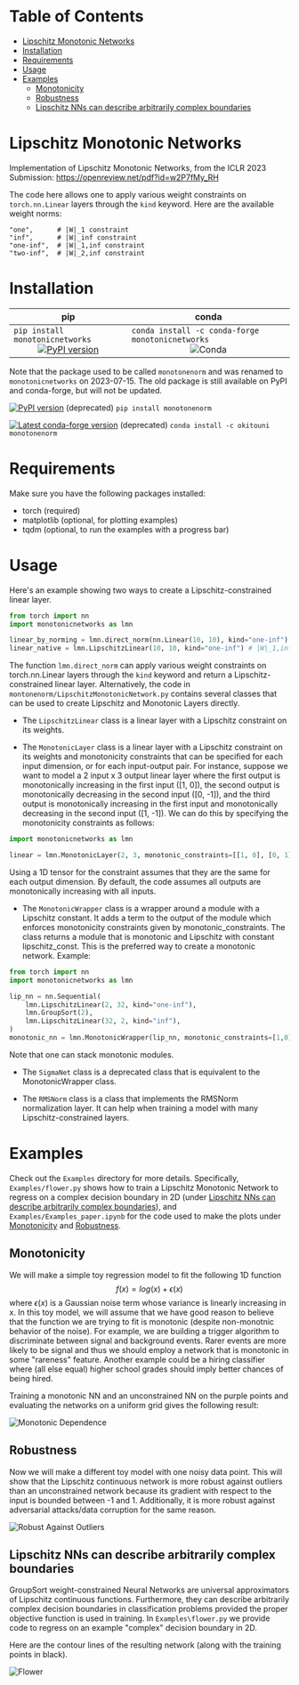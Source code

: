 # Table of Contents
- [Lipschitz Monotonic Networks](#lipschitz-monotonic-networks)
- [Installation](#installation)
- [Requirements](#requirements)
- [Usage](#usage) 
- [Examples](#examples)
    - [Monotonicity](#monotonicity)
    - [Robustness](#robustness)
    - [Lipschitz NNs can describe arbitrarily complex boundaries](#lipschitz-nns-can-describe-arbitrarily-complex-boundaries)
# Lipschitz Monotonic Networks

Implementation of Lipschitz Monotonic Networks, from the ICLR 2023 Submission: https://openreview.net/pdf?id=w2P7fMy_RH

The code here allows one to apply various weight constraints on `torch.nn.Linear` layers through the `kind` keyword. Here are the available weight norms: 
~~~ 
"one",      # |W|_1 constraint
"inf",      # |W|_inf constraint
"one-inf",  # |W|_1,inf constraint
"two-inf",  # |W|_2,inf constraint
~~~


# Installation
<div align="center">

| <center> **pip** | <center> **conda**|
|---|---|
`pip install monotonicnetworks`<br> <center>[![PyPI version](https://badge.fury.io/py/monotonicnetworks.svg)](https://badge.fury.io/py/monotonicnetworks)</center> | `conda install -c conda-forge monotonicnetworks`<br> <center>![Conda](https://img.shields.io/conda/dn/conda-forge/monotonicnetworks)
</center> 

</div>

Note that the package used to be called `monotonenorm` and was renamed to `monotonicnetworks` on 2023-07-15. The old package is still available on PyPI and conda-forge, but will not be updated.

 [![PyPI version](https://badge.fury.io/py/monotonenorm.svg)](https://badge.fury.io/py/monotonenorm) (deprecated) `pip install monotonenorm`

[![Latest conda-forge version](https://img.shields.io/conda/v/okitouni/monotonenorm)](https://anaconda.org/okitouni/monotonenorm) (deprecated) `conda install -c okitouni monotonenorm` 

# Requirements
Make sure you have the following packages installed:
- torch (required)
- matplotlib (optional, for plotting examples)
- tqdm (optional, to run the examples with a progress bar)

# Usage
Here's an example showing two ways to create a Lipschitz-constrained linear layer.
```python
from torch import nn
import monotonicnetworks as lmn

linear_by_norming = lmn.direct_norm(nn.Linear(10, 10), kind="one-inf") # |W|_1,inf constraint
linear_native = lmn.LipschitzLinear(10, 10, kind="one-inf") # |W|_1,inf constraint
```

 The function `lmn.direct_norm` can apply various weight constraints on torch.nn.Linear layers through the `kind` keyword and return a Lipschitz-constrained linear layer. Alternatively, the code in `montonenorm/LipschitzMonotonicNetwork.py` contains several classes that can be used to create Lipschitz and Monotonic Layers directly.

- The `LipschitzLinear` class is a linear layer with a Lipschitz constraint on its weights.

- The `MonotonicLayer` class is a linear layer with a Lipschitz constraint on its weights and monotonicity constraints that can be specified for each input dimension, or for each input-output pair. For instance, suppose we want to model a 2 input x 3 output linear layer where the first output is monotonically increasing in the first input ([1, 0]), the second output is monotonically decreasing in the second input ([0, -1]), and the third output is monotonically increasing in the first input and monotonically decreasing in the second input ([1, -1]). We can do this by specifying the monotonicity constraints as follows:
```python
import monotonicnetworks as lmn

linear = lmn.MonotonicLayer(2, 3, monotonic_constraints=[[1, 0], [0, 1], [1, -1]])
```
Using a 1D tensor for the constraint assumes that they are the same for each output dimension. By default, the code assumes all outputs are monotonically increasing with all inputs.


- The `MonotonicWrapper` class is a wrapper around a module with a Lipschitz constant. It adds a term to the output of the module which enforces monotonicity constraints given by monotonic_constraints. The class returns a module that is monotonic and Lipschitz with constant lipschitz_const. This is the preferred way to create a monotonic network. Example:
```python
from torch import nn
import monotonicnetworks as lmn

lip_nn = nn.Sequential(
    lmn.LipschitzLinear(2, 32, kind="one-inf"),
    lmn.GroupSort(2),
    lmn.LipschitzLinear(32, 2, kind="inf"),
)
monotonic_nn = lmn.MonotonicWrapper(lip_nn, monotonic_constraints=[1,0]) # first input increasing, no monotonicity constraints on second input
```
Note that one can stack monotonic modules.


- The `SigmaNet` class is a deprecated class that is equivalent to the MonotonicWrapper class.

- The `RMSNorm` class is a class that implements the RMSNorm normalization layer. It can help when training 
a model with many Lipschitz-constrained layers.


# Examples
Check out the `Examples` directory for more details. Specifically, `Examples/flower.py` shows how to train a Lipschitz Monotonic Network to regress on a complex decision boundary in 2D (under [Lipschitz NNs can describe arbitrarily complex boundaries](#lipschitz-nns-can-describe-arbitrarily-complex-boundaries)), and `Examples/Examples_paper.ipynb` for the code used to make the plots under [Monotonicity](#monotonicity) and [Robustness](#robustness).

## Monotonicity
We will make a simple toy regression model to fit the following 1D function 
$$f(x) = log(x) + \epsilon(x)$$
where $\epsilon(x)$ is a Gaussian noise term whose variance is linearly increasing in x. 
In this toy model, we will assume that we have good reason to believe that the function we are trying to fit is monotonic (despite non-monotnic behavior of the noise). For example, we are building a trigger algorithm to discriminate between signal and background events. Rarer events are more likely to be signal and thus we should employ a network that is monotonic in some "rareness" feature. Another example could be a hiring classifier where (all else equal) higher school grades should imply better chances of being hired. 

Training a monotonic NN and an unconstrained NN on the purple points and evaluating the networks on a uniform grid gives the following result:

![Monotonic Dependence](https://github.com/niklasnolte/MonotonicNetworks/blob/main/Examples/figures/monotonic_dependence_unobserved_UpFalse_InterpFalse.png?raw=true)

## Robustness
Now we will make a different toy model with one noisy data point. This will show that the Lipschitz continuous network is more robust against outliers than an unconstrained network because its gradient with respect to the input is bounded between -1 and 1. Additionally, it is more robust against adversarial attacks/data corruption for the same reason.

![Robust Against Outliers](https://github.com/niklasnolte/MonotonicNetworks/blob/main/Examples/figures/robust_against_noisy_outlier.png?raw=true)

## Lipschitz NNs can describe arbitrarily complex boundaries
GroupSort weight-constrained Neural Networks are universal approximators of Lipschitz continuous functions. Furthermore, they can describe arbitrarily complex decision boundaries in classification problems provided the proper objective function is used in training. In `Examples\flower.py` we provide code to regress on an example "complex" decision boundary in 2D. 

Here are the contour lines of the resulting network (along with the training points in black).

![Flower](https://github.com/niklasnolte/MonotonicNetworks/blob/main/Examples/figures/flower.png?raw=true)
